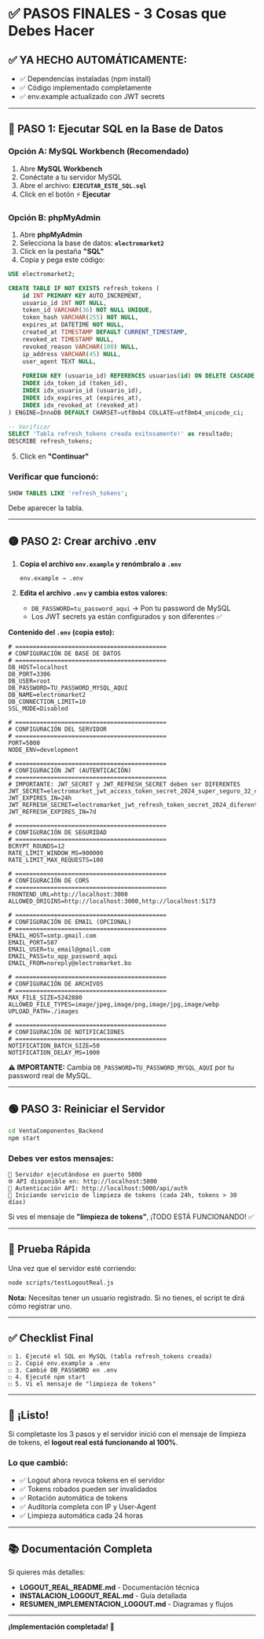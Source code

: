 # ✅ PASOS FINALES - 3 Cosas que Debes Hacer

## ✅ YA HECHO AUTOMÁTICAMENTE:
- ✅ Dependencias instaladas (npm install)
- ✅ Código implementado completamente
- ✅ env.example actualizado con JWT secrets

---

## 🔴 PASO 1: Ejecutar SQL en la Base de Datos

### Opción A: MySQL Workbench (Recomendado)
1. Abre **MySQL Workbench**
2. Conéctate a tu servidor MySQL
3. Abre el archivo: **`EJECUTAR_ESTE_SQL.sql`**
4. Click en el botón ⚡ **Ejecutar**

### Opción B: phpMyAdmin
1. Abre **phpMyAdmin**
2. Selecciona la base de datos: **`electromarket2`**
3. Click en la pestaña **"SQL"**
4. Copia y pega este código:

```sql
USE electromarket2;

CREATE TABLE IF NOT EXISTS refresh_tokens (
    id INT PRIMARY KEY AUTO_INCREMENT,
    usuario_id INT NOT NULL,
    token_id VARCHAR(36) NOT NULL UNIQUE,
    token_hash VARCHAR(255) NOT NULL,
    expires_at DATETIME NOT NULL,
    created_at TIMESTAMP DEFAULT CURRENT_TIMESTAMP,
    revoked_at TIMESTAMP NULL,
    revoked_reason VARCHAR(100) NULL,
    ip_address VARCHAR(45) NULL,
    user_agent TEXT NULL,
    
    FOREIGN KEY (usuario_id) REFERENCES usuarios(id) ON DELETE CASCADE,
    INDEX idx_token_id (token_id),
    INDEX idx_usuario_id (usuario_id),
    INDEX idx_expires_at (expires_at),
    INDEX idx_revoked_at (revoked_at)
) ENGINE=InnoDB DEFAULT CHARSET=utf8mb4 COLLATE=utf8mb4_unicode_ci;

-- Verificar
SELECT 'Tabla refresh_tokens creada exitosamente!' as resultado;
DESCRIBE refresh_tokens;
```

5. Click en **"Continuar"**

### Verificar que funcionó:
```sql
SHOW TABLES LIKE 'refresh_tokens';
```
Debe aparecer la tabla.

---

## 🟡 PASO 2: Crear archivo .env

1. **Copia el archivo `env.example` y renómbralo a `.env`**
   ```
   env.example → .env
   ```

2. **Edita el archivo `.env` y cambia estos valores:**
   - `DB_PASSWORD=tu_password_aqui` → Pon tu password de MySQL
   - Los JWT secrets ya están configurados y son diferentes ✅

**Contenido del `.env` (copia esto):**

```env
# ===========================================
# CONFIGURACIÓN DE BASE DE DATOS
# ===========================================
DB_HOST=localhost
DB_PORT=3306
DB_USER=root
DB_PASSWORD=TU_PASSWORD_MYSQL_AQUI
DB_NAME=electromarket2
DB_CONNECTION_LIMIT=10
SSL_MODE=Disabled

# ===========================================
# CONFIGURACIÓN DEL SERVIDOR
# ===========================================
PORT=5000
NODE_ENV=development

# ===========================================
# CONFIGURACIÓN JWT (AUTENTICACIÓN)
# ===========================================
# IMPORTANTE: JWT_SECRET y JWT_REFRESH_SECRET deben ser DIFERENTES
JWT_SECRET=electromarket_jwt_access_token_secret_2024_super_seguro_32_caracteres
JWT_EXPIRES_IN=24h
JWT_REFRESH_SECRET=electromarket_jwt_refresh_token_secret_2024_diferente_seguro_32_caracteres
JWT_REFRESH_EXPIRES_IN=7d

# ===========================================
# CONFIGURACIÓN DE SEGURIDAD
# ===========================================
BCRYPT_ROUNDS=12
RATE_LIMIT_WINDOW_MS=900000
RATE_LIMIT_MAX_REQUESTS=100

# ===========================================
# CONFIGURACIÓN DE CORS
# ===========================================
FRONTEND_URL=http://localhost:3000
ALLOWED_ORIGINS=http://localhost:3000,http://localhost:5173

# ===========================================
# CONFIGURACIÓN DE EMAIL (OPCIONAL)
# ===========================================
EMAIL_HOST=smtp.gmail.com
EMAIL_PORT=587
EMAIL_USER=tu_email@gmail.com
EMAIL_PASS=tu_app_password_aqui
EMAIL_FROM=noreply@electromarket.bo

# ===========================================
# CONFIGURACIÓN DE ARCHIVOS
# ===========================================
MAX_FILE_SIZE=5242880
ALLOWED_FILE_TYPES=image/jpeg,image/png,image/jpg,image/webp
UPLOAD_PATH=./images

# ===========================================
# CONFIGURACIÓN DE NOTIFICACIONES
# ===========================================
NOTIFICATION_BATCH_SIZE=50
NOTIFICATION_DELAY_MS=1000
```

**⚠️ IMPORTANTE:** Cambia `DB_PASSWORD=TU_PASSWORD_MYSQL_AQUI` por tu password real de MySQL.

---

## 🟢 PASO 3: Reiniciar el Servidor

```bash
cd VentaComponentes_Backend
npm start
```

### Debes ver estos mensajes:
```
🚀 Servidor ejecutándose en puerto 5000
🌐 API disponible en: http://localhost:5000
🔐 Autenticación API: http://localhost:5000/api/auth
🧹 Iniciando servicio de limpieza de tokens (cada 24h, tokens > 30 días)
```

Si ves el mensaje de **"limpieza de tokens"**, ¡TODO ESTÁ FUNCIONANDO! ✅

---

## 🧪 Prueba Rápida

Una vez que el servidor esté corriendo:

```bash
node scripts/testLogoutReal.js
```

**Nota:** Necesitas tener un usuario registrado. Si no tienes, el script te dirá cómo registrar uno.

---

## ✅ Checklist Final

```
☐ 1. Ejecuté el SQL en MySQL (tabla refresh_tokens creada)
☐ 2. Copié env.example a .env
☐ 3. Cambié DB_PASSWORD en .env
☐ 4. Ejecuté npm start
☐ 5. Vi el mensaje de "limpieza de tokens"
```

---

## 🎉 ¡Listo!

Si completaste los 3 pasos y el servidor inició con el mensaje de limpieza de tokens, el **logout real está funcionando al 100%**.

### Lo que cambió:
- ✅ Logout ahora revoca tokens en el servidor
- ✅ Tokens robados pueden ser invalidados
- ✅ Rotación automática de tokens
- ✅ Auditoría completa con IP y User-Agent
- ✅ Limpieza automática cada 24 horas

---

## 📚 Documentación Completa

Si quieres más detalles:
- **LOGOUT_REAL_README.md** - Documentación técnica
- **INSTALACION_LOGOUT_REAL.md** - Guía detallada
- **RESUMEN_IMPLEMENTACION_LOGOUT.md** - Diagramas y flujos

---

**¡Implementación completada! 🚀**

